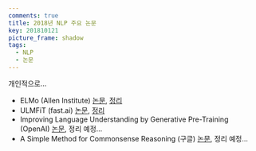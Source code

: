 ```yaml
---
comments: true
title: 2018년 NLP 주요 논문
key: 201810121
picture_frame: shadow
tags:
  - NLP
  - 논문
---
```


개인적으로...

<!--more-->

- ELMo (Allen Institute) [논문](https://arxiv.org/pdf/1802.05365.pdf), [정리](https://rokrokss.com/post/2018/10/11/Deep-contextualized-word-representations-%EC%9A%94%EC%95%BD-%EC%A0%95%EB%A6%AC-%EC%84%A4%EB%AA%85-ELMo.html)
- ULMFiT (fast.ai) [논문](https://arxiv.org/pdf/1801.06146.pdf), [정리](https://rokrokss.com/post/2018/07/03/universal-language-model-fine-tuning-for-text-classification-%EC%9A%94%EC%95%BD-%EC%A0%95%EB%A6%AC-%EC%84%A4%EB%AA%85-ULMFiT.html)
- Improving Language Understanding by Generative Pre-Training (OpenAI) [논문](https://s3-us-west-2.amazonaws.com/openai-assets/research-covers/language-unsupervised/language_understanding_paper.pdf), 정리 예정...
- A Simple Method for Commonsense Reasoning (구글) [논문](https://arxiv.org/pdf/1806.02847.pdf), 정리 예정...